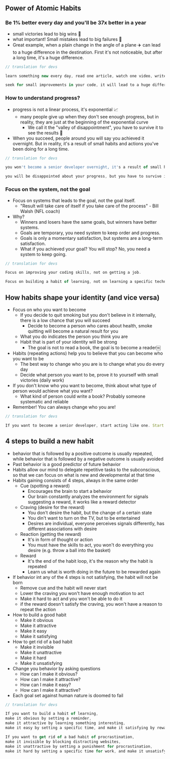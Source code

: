 ## Power of Atomic Habits

### Be 1% better every day and you'll be 37x better in a year

-   small victories lead to big wins 🚀
-   what important! Small mistakes lead to big failures 🫣
-   Great example, when a plain change in the angle of a plane ✈️ can lead to a huge difference in the destination. First it's not noticeable, but after a long time, it's a huge difference.

```javascript
// translation for devs

learn something new every day, read one article, watch one video, write one line of code.

seek for small improvements in your code, it will lead to a huge difference in the long run.
```

### How to understand progress?

-   progress is not a linear process, it's exponential 📈
    -   many people give up when they don't see enough progress, but in reality, they are just at the beginning of the exponential curve
        -   We call it the "valley of disappointment", you have to survive it to see the results 🙏
-   When you succeed, people around you will say you achieved it overnight. But in reality, it's a result of small habits and actions you've been doing for a long time.

```javascript
// translation for devs

you won't become a senior developer overnight, it's a result of small habits and actions you've been doing for a long time.

you will be disappointed about your progress, but you have to survive it to see the results. Keep going! 🙏
```

### Focus on the system, not the goal

-   Focus on systems that leads to the goal, not the goal itself.
    -   "Result will take care of itself if you take care of the process" - Bill Walsh (NFL coach)
-   Why?
    -   Winners and losers have the same goals, but winners have better systems.
    -   Goals are temporary, you need system to keep order and progress.
    -   Goals is only a momentary satisfaction, but systems are a long-term satisfaction.
    -   What if you achieved your goal? You will stop? No, you need a system to keep going.

```javascript
// translation for devs

Focus on improving your coding skills, not on getting a job.

Focus on building a habit of learning, not on learning a specific technology.
```

## How habits shape your identity (and vice versa)

-   Focus on who you want to become
    -   If you decide to quit smoking but you don't believe in it internally, there is a low chance that you will succeed
        -   Decide to become a person who cares about health, smoke quitting will become a natural result for you
    -   What you do indicates the person you think you are
    -   Habit that is part of your identity will be strong
        -   The goal is not to read a book, the goal is to become a reader￼
-   Habits (repeating actions) help you to believe that you can become who you want to be
    -   The best way to change who you are is to change what you do every day
    -   Decide what person you want to be, prove it to yourself with small victories (daily work)
-   If you don't know who you want to become, think about what type of person would achieve what you want?
    -   What kind of person could write a book? Probably someone systematic and reliable
-   Remember! You can always change who you are!

```javascript
// translation for devs

If you want to become a senior developer, start acting like one. Start writing articles, sharing your knowledge, and helping others.
```

## 4 steps to build a new habit

-   behavior that is followed by a positive outcome is usually repeated, while behavior that is followed by a negative outcome is usually avoided
-   Past behavior is a good predictor of future behavior
-   Habits allow our mind to delegate repetitive tasks to the subconscious, so that we can focus on what is new and developmental at that time
-   Habits gaining consists of 4 steps, always in the same order
    -   Cue (spotting a reward)
        -   Encourages the brain to start a behavior
        -   Our brain constantly analyzes the environment for signals suggesting a reward, it works like a reward detector
    -   Craving (desire for the reward)
        -   You don't desire the habit, but the change of a certain state
        -   You din't want to turn on the TV, but to be entertained
        -   Desires are individual, everyone perceives signals differently, has different associations with desire
    -   Reaction (getting the reward)
        -   It's in form of thought or action
        -   You must have the skills to act, you won't do everything you desire (e.g. throw a ball into the basket)
    -   Reward
        -   It's the end of the habit loop, it's the reason why the habit is repeated
        -   Learn us what is worth doing in the future to be rewarded again
-   If behavior int any of the 4 steps is not satisfying, the habit will not be born
    -   Remove cue and the habit will never start
    -   Lower the craving you won't have enough motivation to act
    -   Make it hard to act and you won't be able to do it
    -   if the reward doesn't satisfy the craving, you won't have a reason to repeat the action
-   How to build a good habit
    -   Make it obvious
    -   Make it attractive
    -   Make it easy
    -   Make it satisfying
-   How to get rid of a bad habit
    -   Make it invisible
    -   Make it unattractive
    -   Make it hard
    -   Make it unsatisfying
-   Change you behavior by asking questions
    -   How can I make it obvious?
    -   How can I make it attractive?
    -   How can I make it easy?
    -   How can I make it attractive?
-   Each goal set against human nature is doomed to fail

```javascript
// translation for devs

If you want to build a habit of learning, 
make it obvious by setting a reminder, 
make it attractive by learning something interesting, 
make it easy by setting a specific time, and make it satisfying by rewarding yourself after learning.

If you want to get rid of a bad habit of procrastination, 
make it invisible by blocking distracting websites, 
make it unattractive by setting a punishment for procrastination, 
make it hard by setting a specific time for work, and make it unsatisfying by setting a punishment for procrastination.
```
